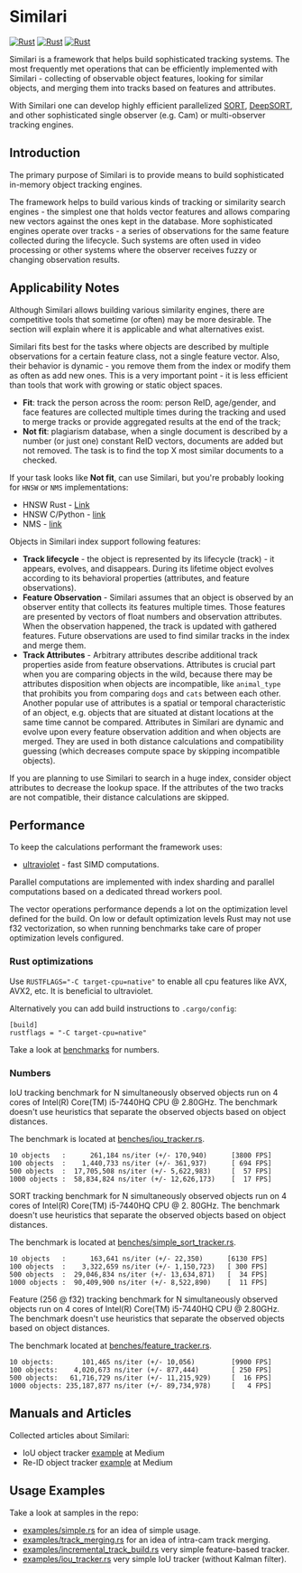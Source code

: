 # Similari

[![Rust](https://github.com/insight-platform/Similari/actions/workflows/rust.yml/badge.svg?branch=main)](https://github.com/insight-platform/Similari/actions/workflows/rust.yml)
[![Rust](https://img.shields.io/crates/v/similari.svg)](https://img.shields.io/crates/v/similari.svg)
[![Rust](https://img.shields.io/github/license/insight-platform/Similari.svg)](https://img.shields.io/github/license/insight-platform/Similari.svg)

Similari is a framework that helps build sophisticated tracking systems. The most frequently met operations that can be efficiently implemented with Similari - collecting of observable object features, looking for similar objects, and merging them into tracks based on features and attributes.

With Similari one can develop highly efficient parallelized [SORT](https://github.com/abewley/sort), 
[DeepSORT](https://github.com/nwojke/deep_sort), and other sophisticated single observer (e.g. Cam) or multi-observer tracking engines.

## Introduction

The primary purpose of Similari is to provide means to build sophisticated in-memory object tracking engines.

The framework helps to build various kinds of tracking or similarity search engines - the simplest one that holds vector features and allows comparing new vectors against the ones kept in the database. More sophisticated engines operate over tracks - a series of observations for the same feature collected during the lifecycle. Such systems are often used in video processing or other systems where the observer receives fuzzy or changing observation results.

## Applicability Notes

Although Similari allows building various similarity engines, there are competitive tools that sometime (or often) may be more desirable. The section will explain where it is applicable and what alternatives exist.

Similari fits best for the tasks where objects are described by multiple observations for a certain feature class, not a single feature vector. Also, their behavior is dynamic - you remove them from the index or modify them as often as add new ones. This is a very important point - it is less efficient than tools that work with growing or static object spaces.

* **Fit**: track the person across the room: person ReID, age/gender, and face features are collected multiple times during the tracking and used to merge tracks or provide aggregated results at the end of the track;
* **Not fit**: plagiarism database, when a single document is described by a number (or just one) constant ReID vectors, documents are added but not removed. The task is to find the top X most similar documents to a checked.

If your task looks like **Not fit**, can use Similari, but you're probably looking for `HNSW` or `NMS` implementations:
* HNSW Rust - [Link](https://github.com/jean-pierreBoth/hnswlib-rs)
* HNSW C/Python - [link](https://github.com/nmslib/hnswlib)
* NMS - [link](https://github.com/nmslib/nmslib)

Objects in Similari index support following features:

* **Track lifecycle** - the object is represented by its lifecycle (track) - it appears, evolves, and disappears. During its lifetime object evolves according to its behavioral properties (attributes, and feature observations).
* **Feature Observation** - Similari assumes that an object is observed by an observer entity that collects its features multiple times. Those features are presented by vectors of float numbers and observation attributes. When the observation happened, the track is updated with gathered features. Future observations are used to find similar tracks in the index and merge them.
* **Track Attributes** - Arbitrary attributes describe additional track properties aside from feature observations. Attributes is crucial part when you are comparing objects in the wild, because there may be attributes disposition when objects are incompatible, like `animal_type` that prohibits you from comparing `dogs` and `cats` between each other. Another popular use of attributes is a spatial or temporal characteristic of an object, e.g. objects that are situated at distant locations at the same time cannot be compared. Attributes in Similari are dynamic and evolve upon every feature observation addition and when objects are merged. They are used in both distance calculations and compatibility guessing (which decreases compute space by skipping incompatible objects).

If you are planning to use Similari to search in a huge index, consider object attributes to decrease the lookup space. If the attributes of the two tracks are not compatible, their distance calculations are skipped.

## Performance

To keep the calculations performant the framework uses:
* [ultraviolet](https://crates.io/crates/ultraviolet) - fast SIMD computations.

Parallel computations are implemented with index sharding and parallel computations based on a dedicated thread workers pool.

The vector operations performance depends a lot on the optimization level defined for the build. On low or default optimization levels Rust may not use f32 vectorization, so when running benchmarks take care of proper optimization levels configured.

### Rust optimizations

Use `RUSTFLAGS="-C target-cpu=native"` to enable all cpu features like AVX, AVX2, etc. It is beneficial to ultraviolet.

Alternatively you can add build instructions to `.cargo/config`:

```
[build]
rustflags = "-C target-cpu=native"
```

Take a look at [benchmarks](benches) for numbers.

### Numbers

IoU tracking benchmark for N simultaneously observed objects run on 4 cores of Intel(R) Core(TM) i5-7440HQ CPU @ 2.80GHz. The benchmark doesn't use heuristics that separate the observed objects based on object distances.

The benchmark is located at [benches/iou_tracker.rs](benches/iou_tracker.rs).

```
10 objects   :      261,184 ns/iter (+/- 170,940)      [3800 FPS]
100 objects  :    1,440,733 ns/iter (+/- 361,937)      [ 694 FPS]
500 objects  :  17,705,508 ns/iter (+/- 5,622,983)     [  57 FPS]
1000 objects :  58,834,824 ns/iter (+/- 12,626,173)    [  17 FPS]
```

SORT tracking benchmark for N simultaneously observed objects run on 4 cores of Intel(R) Core(TM) i5-7440HQ CPU @ 2.
80GHz. The benchmark doesn't use heuristics that separate the observed objects based on object distances.

The benchmark is located at [benches/simple_sort_tracker.rs](benches/simple_sort_tracker.rs).

```
10 objects   :      163,641 ns/iter (+/- 22,350)      [6130 FPS]
100 objects  :    3,322,659 ns/iter (+/- 1,150,723)   [ 300 FPS]
500 objects  :  29,046,834 ns/iter (+/- 13,634,871)   [  34 FPS]
1000 objects :  90,409,900 ns/iter (+/- 8,522,890)    [  11 FPS]
```

Feature (256 @ f32) tracking benchmark for N simultaneously observed objects run on 4 cores of 
Intel(R) Core(TM) i5-7440HQ CPU @ 2.80GHz. The benchmark doesn't use heuristics that separate the observed objects 
based on object distances.

The benchmark located at [benches/feature_tracker.rs](benches/feature_tracker.rs).

```
10 objects:       101,465 ns/iter (+/- 10,056)         [9900 FPS]
100 objects:    4,020,673 ns/iter (+/- 877,444)        [ 250 FPS]
500 objects:   61,716,729 ns/iter (+/- 11,215,929)     [  16 FPS]
1000 objects: 235,187,877 ns/iter (+/- 89,734,978)     [   4 FPS]
```

## Manuals and Articles
Collected articles about Similari:

* IoU object tracker [example](https://medium.com/@kudryavtsev_ia/high-performance-object-tracking-engine-with-rust-59ccbc79cdb0) at Medium
* Re-ID object tracker [example](https://medium.com/@kudryavtsev_ia/feature-based-object-tracker-with-similari-and-rust-25d72d01d2e2) at Medium

## Usage Examples

Take a look at samples in the repo:
* [examples/simple.rs](examples/simple.rs) for an idea of simple usage.
* [examples/track_merging.rs](examples/track_merging.rs) for an idea of intra-cam track merging.
* [examples/incremental_track_build.rs](examples/incremental_track_build.rs) very simple feature-based tracker.
* [examples/iou_tracker.rs](examples/iou_tracker.rs) very simple IoU tracker (without Kalman filter).

